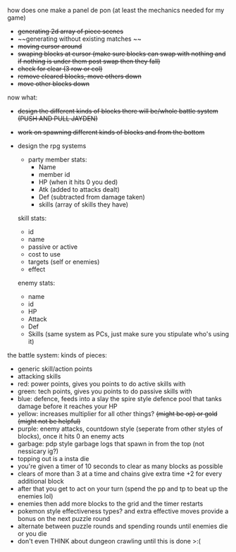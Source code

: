 how does one make a panel de pon (at least the mechanics needed for my game)
- ~~generating 2d array of piece scenes~~
- ~~generating without existing matches ~~
- ~~moving cursor around~~
- ~~swaping blocks at cursor (make sure blocks can swap with nothing and if nothing is under them post swap then they fall)~~
- ~~check for clear (3 row or col)~~
- ~~remove cleared blocks, move others down~~
- ~~move other blocks down~~

now what:
- ~~design the different kinds of blocks there will be/whole battle system (PUSH AND PULL JAYDEN)~~
- ~~work on spawning different kinds of blocks and from the bottom~~ 
- design the rpg systems
  - party member stats:
	- Name
	- member id
	- HP (when it hits 0 you ded)
	- Atk (added to attacks dealt)
	- Def (subtracted from damage taken)
	- skills (array of skills they have)
  
  skill stats:
  - id
  - name
  - passive or active
  - cost to use
  - targets (self or enemies)
  - effect

  enemy stats:
  - name
  - id
  - HP
  - Attack
  - Def
  - Skills (same system as PCs, just make sure you stipulate who's using it)

the battle system:
kinds of pieces:
- generic skill/action points
- attacking skills
- red: power points, gives you points to do active skills with 
- green: tech points, gives you points to do passive skills with 
- blue: defence, feeds into a slay the spire style defence pool that tanks damage before it reaches your HP
- yellow: increases multiplier for all other things? ~~(might be op) or gold (might not be helpful)~~ 
- purple: enemy attacks, countdown style (seperate from other styles of blocks), once it hits 0 an enemy acts
- garbage: pdp style garbage logs that spawn in from the top (not nessicary ig?)
- topping out is a insta die
- you're given a timer of 10 seconds to clear as many blocks as possible
- clears of more than 3 at a time and chains give extra time +2 for every additional block
- after that you get to act on your turn (spend the pp and tp to beat up the enemies lol) 
- enemies then add more blocks to the grid and the timer restarts
- pokemon style effectiveness types? and extra effective moves provide a bonus on the next puzzle round
- alternate between puzzle rounds and spending rounds until enemies die or you die
- don't even THINK about dungeon crawling until this is done >:(
